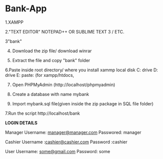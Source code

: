 # Bank-App

1.XAMPP

2."TEXT EDITOR" NOTEPAD++ OR SUBLIME TEXT 3 / ETC.

3"bank"

4. Download the zip file/ download winrar

5. Extract the file and copy "bank" folder

6.Paste inside root directory/ where you install xammp local disk C: drive D: drive E: paste: (for xampp/htdocs, 

7. Open PHPMyAdmin (http://localhost/phpmyadmin)

8. Create a database with name mybank

6. Import mybank.sql file(given inside the zip package in SQL file folder)

7.Run the script http://localhost/bank

**LOGIN DETAILS** 

Manager
Username:   manager@manager.com
Passwored:  manager

Cashier
Username :cashier@cashier.com
Password :cashier

User
Username: some@gmail.com
Password: some
